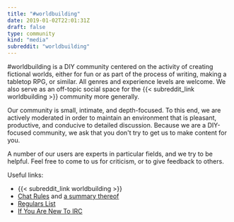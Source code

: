 ```yaml
---
title: "#worldbuilding"
date: 2019-01-02T22:01:31Z
draft: false
type: community
kind: "media"
subreddit: "worldbuilding"
---
```


#worldbuilding is a DIY community centered on the activity of creating fictional worlds, either for fun or as part of the process of writing, making a tabletop RPG, or similar. All genres and experience levels are welcome. We also serve as an off-topic social space for the {{< subreddit_link worldbuilding >}} community more generally.

Our community is small, intimate, and depth-focused. To this end, we are actively moderated in order to maintain an environment that is pleasant, productive, and conducive to detailed discussion. Because we are a DIY-focused community, we ask that you don't try to get us to make content for you.

A number of our users are experts in particular fields, and we try to be helpful. Feel free to come to us for criticism, or to give feedback to others.

Useful links:

+ {{< subreddit_link worldbuilding >}}
+ [Chat Rules](https://www.reddit.com/r/worldbuilding/wiki/chatrules) and [a summary thereof](http://goo.gl/TnIKiK)
+ [Regulars List](https://www.reddit.com/r/worldbuilding/wiki/irc-regulars)
+ [If You Are New To IRC](https://www.reddit.com/r/worldbuilding/wiki/irc)
